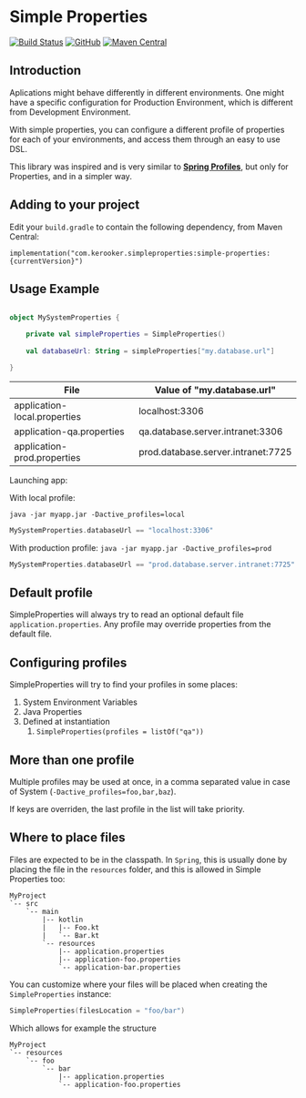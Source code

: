 
# Simple Properties


[![Build Status](https://travis-ci.com/Kerooker/SimpleProperties.svg?branch=master)](https://travis-ci.com/Kerooker/SimpleProperties) [![GitHub](https://img.shields.io/github/license/Kerooker/SimpleProperties.svg)](https://github.com/Kerooker/SimpleProperties/blob/master/LICENSE) [![Maven Central](https://img.shields.io/maven-central/v/com.kerooker.simpleproperties/simple-properties.svg)](https://search.maven.org/search?q=a:simple-properties)

## Introduction

Aplications might behave differently in different environments. One might have a specific configuration for Production Environment, which is different from Development Environment. 

With simple properties, you can configure a different profile of properties for each of your environments, and access them through an easy to use DSL.

This library was inspired and is very similar to [**Spring Profiles**](https://docs.spring.io/spring-boot/docs/current/reference/html/boot-features-external-config.html), but only for Properties, and in a simpler way.

## Adding to your project
Edit your `build.gradle` to contain the following dependency, from Maven Central:

```
implementation("com.kerooker.simpleproperties:simple-properties:{currentVersion}")
```

## Usage Example

```kotlin

object MySystemProperties {

    private val simpleProperties = SimpleProperties()
    
    val databaseUrl: String = simpleProperties["my.database.url"]

}

```

| File | Value of "my.database.url" |
| --- | --- |
| application-local.properties | localhost:3306 |
| application-qa.properties | qa.database.server.intranet:3306 |
| application-prod.properties | prod.database.server.intranet:7725 | 


Launching app:

With local profile:

`java -jar myapp.jar -Dactive_profiles=local`

```kotlin
MySystemProperties.databaseUrl == "localhost:3306"
```

With production profile:
`java -jar myapp.jar -Dactive_profiles=prod`
```kotlin
MySystemProperties.databaseUrl == "prod.database.server.intranet:7725"
```

## Default profile

SimpleProperties will always try to read an optional default file `application.properties`. Any profile may override properties from the default file.

## Configuring profiles

SimpleProperties will try to find your profiles in some places:

1. System Environment Variables
2. Java Properties
3. Defined at instantiation
    1. `SimpleProperties(profiles = listOf("qa"))`
    
## More than one profile

Multiple profiles may be used at once, in a comma separated value in case of System (`-Dactive_profiles=foo,bar,baz`).

If keys are overriden, the last profile in the list will take priority.

## Where to place files

Files are expected to be in the classpath. In `Spring`, this is usually done by placing the file in the `resources` folder, and this is allowed in Simple Properties too:

```
MyProject
`-- src
    `-- main
        |-- kotlin
        |   |-- Foo.kt
        |   `-- Bar.kt
        `-- resources
            |-- application.properties
            |-- application-foo.properties
            `-- application-bar.properties
```


You can customize where your files will be placed when creating the `SimpleProperties` instance:

```kotlin
SimpleProperties(filesLocation = "foo/bar")
```

Which allows for example the structure
```
MyProject
`-- resources
    `-- foo
        `-- bar
            |-- application.properties
            `-- application-foo.properties
```
